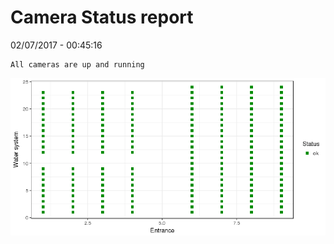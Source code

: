 Camera Status report
================
02/07/2017 - 00:45:16

    All cameras are up and running

![](camreport_files/figure-markdown_github/unnamed-chunk-2-1.png)
